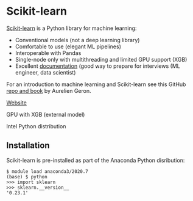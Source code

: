 # Scikit-learn

[Scikit-learn](https://scikit-learn.org/stable/) is a Python library for machine learning:

+ Conventional models (not a deep learning library)
+ Comfortable to use (elegant ML pipelines)
+ Interoperable with Pandas
+ Single-node only with multithreading and limited GPU support (XGB)
+ Excellent [documentation](https://scikit-learn.org/stable/user_guide.html) (good way to prepare for interviews (ML engineer, data scientist)

For an introduction to machine learning and Scikit-learn see this GitHub [repo and book](https://github.com/ageron/handson-ml2) by Aurelien Geron.

[Website](https://scikit-learn.org/stable/)

GPU with XGB (external model)

Intel Python distribution

## Installation

Scikit-learn is pre-installed as part of the Anaconda Python disribution:

```
$ module load anaconda3/2020.7
(base) $ python
>>> import sklearn
>>> sklearn.__version__
'0.23.1'
```

